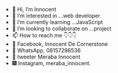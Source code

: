- 👋 Hi, I’m Innocent
- 👀 I’m interested in ...web developer
- 🌱 I’m currently learning ...JavaScript
- 💞️ I’m looking to collaborate on ...project
- 📫 How to reach me 👇👇👇
- 🌻 Facebook, Innocent De Cornerstone
- 🌷 WhatsApp, 08157286536
- 🐧 tweeter Meraba Innocent
- 🎆 Instagram, meraba_innocent.

<!---
innocentdevfrank/innocentdevfrank is a ✨ special ✨ repository because its `README.md` (this file) appears on your GitHub profile.
You can click the Preview link to take a look at your changes.
--->
